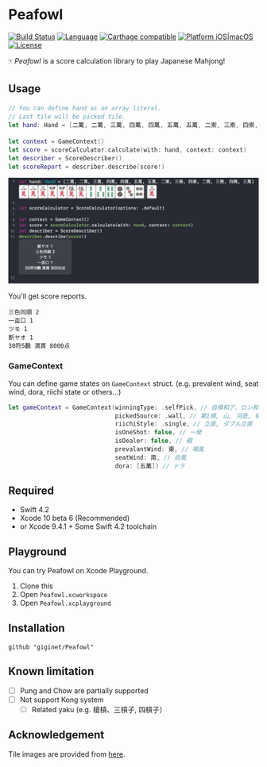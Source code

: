 # Peafowl

[![Build Status](https://travis-ci.com/giginet/Peafowl.svg?branch=master)](https://travis-ci.com/giginet/Peafowl)
[![Language](https://img.shields.io/badge/language-Swift%204.2-orange.svg)](https://swift.org)
[![Carthage compatible](https://img.shields.io/badge/Carthage-compatible-4BC51D.svg?style=flat)](https://github.com/Carthage/Carthage)
[![Platform iOS|macOS](https://img.shields.io/badge/platform-iOS|macOS-lightgray.svg)](https://github.com/giginet/Peafowl)
[![License](https://cocoapod-badges.herokuapp.com/l/RxSpriteKit/badge.svg)](https://github.com/cookpad/RxSpriteKit/blob/master/LICENSE)

:mahjong: *Peafowl* is a score calculation library to play Japanese Mahjong!

## Usage

```swift
// You can define hand as an array literal.
// Last tile will be picked tile.
let hand: Hand = [二萬, 二萬, 三萬, 四萬, 四萬, 五萬, 五萬, 二索, 三索, 四索, 二筒, 三筒, 四筒, 三萬]

let context = GameContext()
let score = scoreCalculator.calculate(with: hand, context: context)
let describer = ScoreDescriber()
let scoreReport = describer.describe(score!)
```

![Playground](Documentation/playground.png)

You'll get score reports.

```
三色同順 2
一盃口 1
ツモ 1
断ヤオ 1
30符5飜 満貫 8000点
```

### GameContext

You can define game states on `GameContext` struct. (e.g. prevalent wind, seat wind, dora, riichi state or others...)

```swift
let gameContext = GameContext(winningType: .selfPick, // 自摸和了、ロン和了
                              pickedSource: .wall, // 第1順, 山, 河底, 嶺上牌
                              riichiStyle: .single, // 立直, ダブル立直
                              isOneShot: false, // 一発
                              isDealer: false, // 親
                              prevalantWind: 東, // 場風
                              seatWind: 南, // 自風
                              dora: [五萬]) // ドラ
```

## Required

- Swift 4.2
- Xcode 10 beta 6 (Recommended)
- or Xcode 9.4.1 + Some Swift 4.2 toolchain

## Playground

You can try Peafowl on Xcode Playground.

1. Clone this
2. Open `Peafowl.xcworkspace`
3. Open `Peafowl.xcplayground`


## Installation

```
github "giginet/Peafowl"
```

## Known limitation

- [ ] Pung and Chow are partially supported
- [ ] Not support Kong system
    - [ ] Related yaku (e.g. 槍槓、三槓子, 四槓子）

## Acknowledgement

Tile images are provided from [here](http://majandofu.com/mahjong-images).

